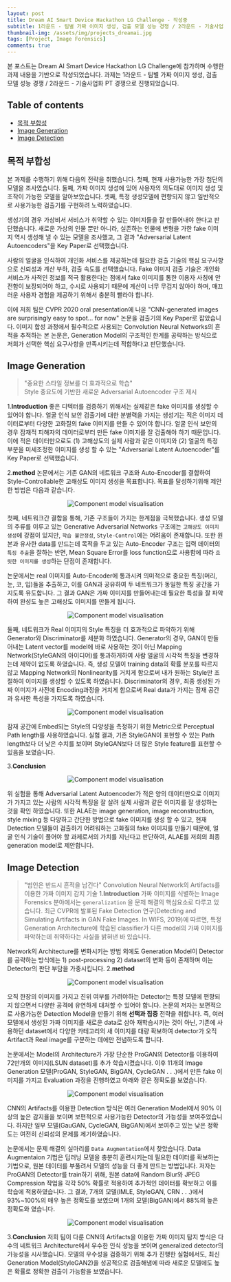 ```yaml
---
layout: post
title: Dream AI Smart Device Hackathon LG Challenge - 작성중  
subtitle: 1라운드 - 팀별 가짜 이미지 생성, 검출 모델 성능 경쟁 / 2라운드 - 기술사업화 PT 경쟁
thumbnail-img: /assets/img/projects_dreamai.jpg 
tags: [Project, Image Forensics]
comments: true
---
```

본 포스트는 Dream AI Smart Device Hackathon LG Challenge에 참가하며 수행한 과제 내용을 기반으로 작성되었습니다. 과제는 1라운드 - 팀별 가짜 이미지 생성, 검출 모델 성능 경쟁 / 2라운드 - 기술사업화 PT 경쟁으로 진행되었습니다. 

## Table of contents
- [목적 부합성](#목적-부합성)
- [Image Generation](#image-generation)
- [Image Detection](#image-detection)

## 목적 부합성
본 과제를 수행하기 위해 다음의 전략을 취했습니다. 첫째, 현재 사용가능한 가장 첨단의 모델을 조사였습니다. 둘째, 가짜 이미지 생성에 있어 사용자의 의도대로 이미지 생성 및 조작이 가능한 모델을 알아보았습니다. 셋째, 특정 생성모델에 편향되지 않고 일반적으로 사용가능한 검출기를 구현하려 노력하였습니다.

 생성기의 경우 가상비서 서비스가 취약할 수 있는 이미지들을 잘 만들어내야 한다고 판단했습니다. 새로운 가상의 인물 뿐만 아니라, 실존하는 인물에 변형을 가한 fake 이미지 역시 생성해 낼 수 있는 모델을 조사했고, 그 결과 "Adversarial Latent Autoencoders"을 Key Paper로 선택했습니다.

 사람의 얼굴을 인식하여 개인화 서비스를 제공하는데 필요한 검출 기술의 핵심 요구사항으로 신뢰성과 계산 부하, 검출 속도를 선택했습니다. Fake 이미지 검출 기술은 개인화 서비스가 사적인 정보를 적극 활용한다는 점에서 fake 이미지를 통한 이용자 사칭에 안전함이 보장되어야 하고, 수시로 사용되기 때문에 계산이 너무 무겁지 않아야 하며, 매끄러운 사용자 경험을 제공하기 위해서 충분히 빨라야 합니다.

 이에 저희 팀은 CVPR 2020 oral presentation에 나온 "CNN-generated images are surprisingly easy to spot... for now" 논문을 검출기의 Key Paper로 잡았습니다. 이미지 합성 과정에서 필수적으로 사용되는 Convolution Neural Networks의 흔적을 추적하는 본 논문은, Generation Model의 구조적인 한계를 공략하는 방식으로 저희가 선택한 핵심 요구사항을 만족시키는데 적합하다고 판단했습니다.

## Image Generation
> "중요한 스타일 정보를 더 효과적으로 학습"  
> Style 중요도에 기반한 새로운 Adversarial Autoencoder 구조 제시  

1.**Introduction**
 좋은 디텍터를 검증하기 위해서는 실제같은 fake 이미지를 생성할 수 있어야 합니다. 얼굴 인식 보안 검출기에 대한 분별력을 가지는 생성기는 적은 이미지 데이터로부터 다양한 고화질의 fake 이미지를 만들 수 있어야 합니다. 얼굴 인식 보안의 경우 잠재적 피해자의 데이터로부터 만든 fake 이미지를 잘 검출해야 하기 때문입니다. 이에  적은 데이터만으로도 (1) 고해상도의 실제 사람과 같은 이미지와 (2) 얼굴의 특정 부분을 미세조정한 이미지를 생성 할 수 있는 "Adversarial Latent Autoencoder"를 Key Paper로 선택했습니다.

2.**method**
  논문에서는 기존 GAN의 네트워크 구조와 Auto-Encoder를 결합하여 Style-Controllable한 고해상도 이미지 생성을 목표합니다. 목표를 달성하기위해 제안한 방법은 다음과 같습니다.

<center>
<img src="/assets/img/dreamai-1.png" alt="Component model visualisation">
</center>  

 첫째, 네트워크간 결합을 통해, 기존 구조들이 가지는 한계점을 극복했습니다. 생성 모델의 주류를 이루고 있는 Generative Adversarial Networks 구조에는 `고해상도 이미지 생성`에 강점이 있지만,  `학습 불안정성`, `Style-Control`에는 어려움이 존재합니다. 또한 원본과 유사한 data를 만드는데 목적을 두고 있는 Auto-Encoder 구조는 입력 데이터의 `특징 추출`을 잘하는 반면, Mean Square Error를 loss function으로 사용함에 따라 `흐릿한 이미지를 생성`하는 단점이 존재합니다.

 논문에서는 real 이미지를 Auto-Encoder에 통과시켜 의미적으로 중요한 특징(머리, 눈, 코, 입)들을 추출하고, 이를 GAN과 공유하여 두 네트워크가 동일한 특징 공간을 가지도록 유도합니다. 그 결과 GAN은 가짜 이미지를 만들어내는데 필요한 특성을 잘 파악하여 완성도 높은 고해상도 이미지를 만들게 됩니다.

<center>
<img src="/assets/img/dreamai-2.png" alt="Component model visualisation">
</center> 
 
 둘째, 네트워크가 Real 이미지의 Style 특징을 더 효과적으로 파악하기 위해 Generator와 Discriminator를 세분화 하였습니다. Generator의 경우, GAN이 만들어내는 Latent vector를 model에 바로 사용하는 것이 아닌 Mapping Network(StyleGAN의 아이디어)를 통과하게하여 사람 얼굴의 시각적 특징을 변경하는데 제약이 없도록 하였습니다. 즉, 생성 모델이 training data의 확률 분포를 따르지 않고 Mapping Network의 Nonlinearity를 거치게 함으로써 내가 원하는 Style만 조절하여 이미지를 생성할 수 있도록 하였습니다. Discriminator의 경우, 최종 생성된 가짜 이미지가 사전에 Encoding과정을 거치게 함으로써 Real data가 가지는 잠재 공간과 유사한 특성을 가지도록 하였습니다.

<center>
<img src="/assets/img/dreamai-3.png" alt="Component model visualisation">
</center> 

 잠재 공간에 Embed되는 Style의 다양성을 측정하기 위한 Metric으로 Perceptual Path length를 사용하였습니다. 실험 결과, 기존 StyleGAN이 표현할 수 있는 Path length보다 더 낮은 수치를 보이며 StyleGAN보다 더 많은 Style feature를 표현할 수 있음을 보였습니다.

3.**Conclusion**

<center>
<img src="/assets/img/dreamai-4.png" alt="Component model visualisation">
</center> 

 위 실험을 통해 Adversarial Latent Autoencoder가 적은 양의 데이터만으로 이미지가 가지고 있는 사람의 시각적 특징을 잘 살려 실제 사람과 같은 이미지를 잘 생성하는 것을 확인 하였습니다. 또한 ALAE는 image generation, image reconstruction, style mixing 등 다양하고 간단한 방법으로 fake 이미지를 생성 할 수 있고, 현재 Detection 모델들이 검출하기 어려워하는 고화질의 fake 이미지를 만들기 때문에, 얼굴 인식 기술이 풀어야 할 과제로서의 가치를 지닌다고 판단하여, ALAE를 저희의 최종 generation model로 제안합니다.

## Image Detection
> "범인은 반드시 흔적을 남긴다"
> Convolution Neural Network의 Artifacts를 이용한 가짜 이미지 감지 기술
1.**Introduction**
가짜 이미지를 식별하는 Image Forensics 분야에서는 `generalization` 을 문제 해결의 핵심요소로 다루고 있습니다. 최근 CVPR에 발표된 Fake Detection 연구(Detecting and Simulating Artifacts in GAN Fake Images. In WIFS, 2019)에 따르면, 특정 Generation Architecture에 학습된 classifier가 다른 model의 가짜 이미지를 파악하는데 취약하다는 사실을 밝혀낸 바 있습니다. 

 Network의 Architecture를 변화시키는 방법 외에도 Generation Model이 Detector를 공략하는 방식에는 1) post-processing 2) dataset의 변화 등이 존재하며 이는 Detector의 판단 부담을 가중시킵니다.
2.**method**

<center>
<img src="/assets/img/dreamai-5.png" alt="Component model visualisation">
</center> 

오직 한장의 이미지를 가지고 진위 여부를 가려야하는 Detector는 특정 모델에 편향되지 않으면서 다양한 공격에 유연하게 대처할 수 있어야 합니다. 논문의 저자는 보편적으로 사용가능한 Detection Model을 만들기 위해 **선택과 집중** 전략을 취합니다. 즉, 여러 모델에서 생성된 가짜 이미지를 새로운 data로 삼아 재학습시키는 것이 아닌, 기존에 사용하던 dataset에서 다양한 카테고리의 새 이미지를 대량 확보하여 detector가 오직 Artifact과 Real image를 구분하는 데에만 전념하도록 합니다.

 논문에서는 Model의 Architecture가 가장 단순한 ProGAN의 Detector를 이용하여 72만개의 이미지(LSUN dataset)를 추가 학습시켰습니다. 이후 11개의 Image Generation 모델(ProGAN, StyleGAN, BigGAN, CycleGAN . . .)에서 만든 fake 이미지를 가지고 Evaluation 과정을 진행하였고 아래와 같은 정확도를 보였습니다.
 
<center>
<img src="/assets/img/dreamai-6.png" alt="Component model visualisation">
</center> 

CNN의 Artifacts를 이용한 Detection 방식은 여러 Generation Model에서 90% 이상의 높은 감지율을 보이며 보편적으로 사용가능한 Detector의 가능성을 보여주었습니다. 하지만 일부 모델(GauGAN, CycleGAN, BigGAN)에서 보여주고 있는 낮은 정확도는 여전히 신뢰성의 문제를 제기하였습니다.

 논문에서는 문제 해결의 실마리를 `Data Augmentation`에서 찾았습니다. Data Augmentaion 기법은 딥러닝 모델을 충분히 훈련시키는데 필요한 데이터를 확보하는 기법으로, 원본 데이터를 부풀려서 모델의 성능을 더 좋게 만드는 방법입니다. 저자는 ProGAN의 Detector를 train하기 위해, 원본 data에 Random Blur와 JPEG Compression 작업을 각각 50% 확률로 적용하여 추가적인 데이터를 확보하고 이를 학습에 적용하였습니다. 그 결과, 7개의 모델(IMLE, StyleGAN, CRN . . .)에서 93%~100%의 매우 높은 정확도를 보였으며 1개의 모델(BigGAN)에서 88%의 높은 정확도와 였습니다.
 
 
<center>
<img src="/assets/img/dreamai-7.png" alt="Component model visualisation">
</center> 

3.**Conclusion**
 저희 팀이 다룬 CNN의 Artifacts을 이용한 가짜 이미지 탐지 방식은 다수의 네트워크 Architecture에서 우수한 인식 성능을 보이며 generalized detector의 가능성을 시사했습니다. 모델의 우수성을 검증하기 위해 추가 진행한 실험에서도, 최신 Generation Model(StyleGAN2)을 성공적으로 검출해냄에 따라 새로운 모델에도 높은 확률로 정확한 검출이 가능함을 보였습니다.
